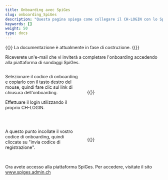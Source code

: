 ```yaml
---
title: Onboarding avec SpiGes
slug: onboarding_SpiGes
description: "Questa pagina spiega come collegare il CH-LOGIN con lo SpiGes."
keywords: []
weight: 50
type: docs
---
```


{{<alert color="info">}}
La documentazione è attualmente in fase di costruzione.
{{</alert>}}

Riceverete un'e-mail che vi inviterà a completare l'onboarding accedendo alla piattaforma di sondaggi SpiGes. 

<!-- 1ere paire de colonnes -->

<div style="display: flex; justify-content: space-between; align-items: center;">

<div style="flex: 1; padding-right: 10px;">
<!-- First column content goes here -->
<p> Selezionare il codice di onboarding e copiarlo con il tasto destro del mouse, quindi fare clic sul link di chiusura dell'onboarding. </p>

<p> Effettuare il login utilizzando il proprio CH-LOGIN. </p>
</div>

<div style="flex: 1; padding-left: 10px;">
<!-- Second column content goes here -->
{{<insertImage image="mail_onboarding.png" class="bord taille">}}            <!-- ATTENTION image en français -->
</div>

</div>

&nbsp;

<!-- Deuxième paire de colonnes -->

<div style="display: flex; justify-content: space-between; align-items: center;">

<div style="flex: 1; padding-right: 10px;">
<!-- First column content goes here -->
A questo punto incollate il vostro codice di onboarding, quindi cliccate su "invia codice di registrazione". 
</div>

<div style="flex: 1; padding-left: 10px;">
<!-- Second column content goes here -->
{{<insertImage image="enregistrement.png" class="bord taille">}}                 <!-- ATTENTION image en français -->
</div>

</div>

&nbsp; 

Ora avete accesso alla piattaforma SpiGes. Per accedere, visitate il sito www.spiges.admin.ch
